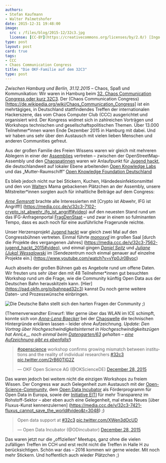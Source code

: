 ```yaml
---
authors: 
- Stefan Kaufmann
- Walter Palmetshofer
date: 2015-12-31 19:48:00
image: 
  src : /files/blog/2015-12/32c3.jpg
  license: [CC-BY](https://creativecommons.org/licenses/by/2.0/) [Ingo Kleiber](https://www.flickr.com/photos/60414447@N08/)
type: post
layout: post
card: true
tags:
- CCC
- Chaos Communication Congress
title: "Die OKF-Familie auf dem 32C3" 
type: post
---
```


*Zwischen Hamburg und Berlin, 31.12.2015* – Chaos, Spaß und Kommunikation: Wir waren in Hamburg beim [32. Chaos Communication Congress oder kurz 32C3](http://www.ccc.de). Der (Chaos Communication Congress)[https://de.wikipedia.org/wiki/Chaos_Communication_Congress] ist ein mehrtägiges, in Deutschland stattfindendes Treffen der internationalen Hackerszene, das vom Chaos Computer Club (CCC) ausgerichtet und organisiert wird. Der Kongress widmet sich in zahlreichen Vorträgen und Workshops technischen und gesellschaftspolitischen Themen. Über 13.000 Teilnehmer\*innen waren Ende Dezember 2015 in Hamburg mit dabei. 
Und wir haben uns sehr über den Austausch mit vielen lieben Menschen und anderen Communities gefreut.


Aus der großen Familie des Freien Wissens waren wir gleich mit mehreren Ablegern in einer der [Assemblies](https://events.ccc.de/congress/2015/wiki/Static:Assemblies) vertreten – zwischen der OpenStreetMap-Assembly und den [Chaospatinnen](https://twitter.com/chaospatinnen) waren wir Anlaufpunkt für [Jugend hackt](https://events.ccc.de/congress/2015/wiki/Assembly:Jugend_hackt ), die deutschlandweit auf lokaler Ebene arbeitenden [Open Knowledge Labs](https://events.ccc.de/congress/2015/wiki/Assembly:Open_Knowledge_Labs) und das „Mutter-Raumschiff“ [Open Knowledge Foundation Deutschland](https://events.ccc.de/congress/2015/wiki/Assembly:OKFDE)


Es blieb jedoch nicht nur bei Stickern, Kuchen, Händedesinfektionsmittel und den von [Walter](https://twitter.com/vavoida)s Mama gebackenen Plätzchen an der Assembly, unsere Mitstreiter\*innen sorgten auch für inhaltliche Beiträge auf dem Congress:  

[*Arne Semsrott*](https://twitter.com/arnesemsrott) brachte alle Interessierten mit [Crypto ist Abwehr, IFG ist Angriff!] (https://media.ccc.de/v/32c3-7102-crypto_ist_abwehr_ifg_ist_angriff#video) auf den neuesten Stand rund um das IFG-Anfragenportal [FragDenStaat](https://www.fragdenstaat.de) – und zwar in einem so fulminanten Tempo, dass es auch noch für eine ausführliche Fragerunde reichte.

Unser Herzensprojekt [Jugend hackt](http://jugendhackt.de) war gleich zwei Mal auf den Congressbühnen vertreten. Einmal führte [*monoxyd*](http://monoxyd.de) im großen Saal [durch die Projekte des vergangenen Jahres]
(https://media.ccc.de/v/32c3-7562-jugend_hackt_2015#video), und einmal gingen [*Daniel Seitz*](https://twitter.com/sondala) und [*Juliane (Juka) Wessalowski*](https://twitter.com/gruenzeug) im [Sendezentrum noch einmal genauer auf einzelne Projekte ein.]
(https://www.youtube.com/watch?v=vYp0Jr0Byoc)

Auch abseits der großen Bühnen gab es Angebote rund um offene Daten. Wir freuten uns sehr über den mit 48 Teilnehmer\*innen gut besuchten Workshop rund um die Frage, wie die Community künftig Open Data aus der Deutschen Bahn herauskitzeln kann. [Hier] (https://pad.okfn.org/p/bahnpad32c3) kannst Du noch gerne weitere Daten- und Prozesswünsche einbringen. 

![Die Deutsche Bahn stellt sich den harten Fragen der Community ;)](/files/blog/2015-12/32c3_walter.jpg)

(Themenverwandter Einwurf: Wer gerne über das WLAN im ICE schimpft, konnte sich von [*Anna-Lena Baecker*](http://annle.de/) bei der [Chaoswelle](https://www.chaoswelle.de/Hauptseite) die technischen Hintergründe erklären lassen – leider ohne Aufzeichnung. *Update: Den Vortrag über Hochgeschwindigkeitsinternet in Hochgeschwindigkeitszügen hat AnnLe\_\_ noch einmal beim [Datengarten/63](https://berlin.ccc.de/wiki/Datengarten/63) gehalten – [eine Aufzeichnung gibt es ebenfalls!](https://media.ccc.de/v/dg63)*)

<blockquote class="twitter-tweet" lang="en"><p lang="en" dir="ltr"><a href="https://twitter.com/hashtag/openscience?src=hash">#openscience</a> workshop confirms growing mismatch between institutions and the reality of individual researchers <a href="https://twitter.com/hashtag/32c3?src=hash">#32c3</a> <a href="https://t.co/2rB60TlG2Z">pic.twitter.com/2rB60TlG2Z</a></p>&mdash; OKF Open Science AG (@OKScienceDE) <a href="https://twitter.com/OKScienceDE/status/681484814667649025">December 28, 2015</a></blockquote>
<script async src="//platform.twitter.com/widgets.js" charset="utf-8"></script>

Das waren jedoch bei weitem nicht die einzigen Workshops zu freiem Wissen. Der Congress war auch Gelegenheit zum Austausch mit der [Open-Science-Community](https://pad.okfn.org/p/32C3-OpenScience), dem [Open Data Incubator](https://events.ccc.de/congress/2015/wiki/Session:Open_data) als Förderprogramm für Open Data in Europa, sowie der [Initiative EITI](https://events.ccc.de/congress/2015/wiki/Session:Open_data_and_extractive_industries) für mehr Transparenz im Rohstoff-Sektor – aber eben auch eine Gelegenheit, mal etwas Neues [über Fluxus-Kunst kennenzulernen]
(https://media.ccc.de/v/32c3-7421-fluxus_cannot_save_the_world#video&t=3048) ;)

<blockquote class="twitter-tweet" lang="en"><p lang="en" dir="ltr">Open data support at <a href="https://twitter.com/hashtag/32c3?src=hash">#32c3</a> <a href="https://t.co/XWen3dOcUD">pic.twitter.com/XWen3dOcUD</a></p>&mdash; Open Data Incubator (@ODincubator) <a href="https://twitter.com/ODincubator/status/681516412863668224">December 28, 2015</a></blockquote>

Das waren jetzt nur die „offiziellen“ Meetups, ganz ohne die vielen zufälligen Treffen im CCH und erst recht nicht die Treffen in Halle H zu berücksichtigen. Schön war das – 2016 kommen wir gerne wieder. Mit noch mehr Stickern. Und hoffentlich auch wieder Plätzchen ;) 

